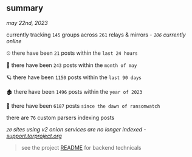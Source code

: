 
## summary
_may 22nd, 2023_

currently tracking `145` groups across `261` relays & mirrors - _`106` currently online_

⏲ there have been `21` posts within the `last 24 hours`

🦈 there have been `243` posts within the `month of may`

🪐 there have been `1150` posts within the `last 90 days`

🏚 there have been `1496` posts within the `year of 2023`

🦕 there have been `6187` posts `since the dawn of ransomwatch`

there are `76` custom parsers indexing posts

_`20` sites using v2 onion services are no longer indexed - [support.torproject.org](https://support.torproject.org/onionservices/v2-deprecation/)_

> see the project [README](https://github.com/joshhighet/ransomwatch#ransomwatch--) for backend technicals
